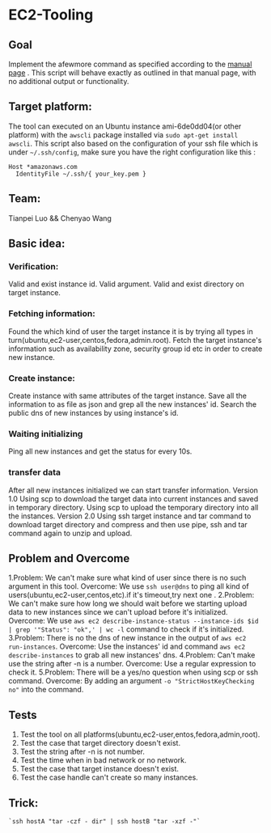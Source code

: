 # EC2-Tooling
## Goal
Implement the afewmore command as specified according to the [manual page](https://github.com/ltp19930730/EC2-Tooling/blob/master/manual.txt) .
This script will behave exactly as outlined in that manual page, with no additional output or functionality.

## Target platform:

The tool can executed on an Ubuntu instance ami-6de0dd04(or other platform) with the `awscli` package installed via `sudo apt-get install awscli`. This script also based on the configuration of your ssh file which is under `~/.ssh/config`, make sure you have the right configuration like this :
```
Host *amazonaws.com
  IdentityFile ~/.ssh/{ your_key.pem }
```

## Team:
Tianpei Luo && Chenyao Wang

## Basic idea:
### Verification:
Valid and exist instance id.
Valid argument.
Valid and exist directory on target instance.

### Fetching information:
Found the which kind of user the target instance it is by trying all types in turn(ubuntu,ec2-user,centos,fedora,admin.root).
Fetch the target instance's information such as availability zone, security group id etc in order to create new instance.

### Create instance:
Create instance with same attributes of the target instance.
Save all the information to as file as json and grep all the new instances' id.
Search the public dns of new instances by using instance's id.

### Waiting initializing
Ping all new instances and get the status for every 10s.

### transfer data
After all new instances initialized we can start transfer information.
Version 1.0
	Using scp to download the target data into current instances and saved in temporary directory.
	Using scp to upload the temporary directory into all the instances.
Version 2.0
	Using ssh target instance and tar command to download target directory and compress and then use pipe,
	ssh and tar command again to unzip and upload.

##  Problem and Overcome
1.Problem: We can't make sure what kind of user since there is no such argument in this tool.
Overcome: We use `ssh user@dns` to ping all kind of users(ubuntu,ec2-user,centos,etc).if it's timeout,try next one .
2.Problem: We can't make sure how long we should wait before we starting upload data to new instances since
we can't upload before it's initialized.
Overcome: We use `aws ec2 describe-instance-status --instance-ids $id | grep '"Status": "ok",' | wc -l` command to 
check if it's initialized.
3.Problem: There is no the dns of new instance in the output of `aws ec2 run-instances`.
Overcome: Use the instances' id and command `aws ec2 describe-instances` to grab all new instances' dns.
4.Problem: Can't make use the string after -n is a number.
Overcome: Use a regular expression to check it.
5.Problem: There will be a yes/no question when using scp or ssh command.
Overcome: By adding an argument `-o "StrictHostKeyChecking no"` into the command.

##  Tests
1. Test the tool on all platforms(ubuntu,ec2-user,entos,fedora,admin,root).
2. Test the case that target directory doesn't exist.
3. Test the string after -n is not number.
4. Test the time when in bad network or no network.
5. Test the case that target instance doesn't exist.
6. Test the case handle can't create so many instances.

##  Trick:
	`ssh hostA "tar -czf - dir" | ssh hostB "tar -xzf -"`

